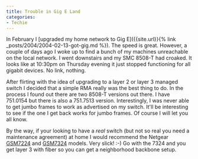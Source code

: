 ```yaml
---
title: Trouble in Gig E Land
categories:
- Techie
---
```


In February I [upgraded my home network to Gig E]({{site.url}}{% link _posts/2004/2004-02-13-got-gig.md %}). The speed is great. However, a couple of days ago I woke up to find a bunch of my machines unreachable on the local network. I went downstairs and my SMC 8508-T had croaked. It looks like at 10:30pm on Thursday evening it just stopped functioning for all gigabit devices. No link, nothing.

After flirting with the idea of upgrading to a layer 2 or layer 3 managed switch I decided that a simple RMA really was the best thing to do. In the process I found out there are two 8508-T versions out there. I have 751.0154 but there is also a 751.7513 version. Interestingly, I was never able to get jumbo frames to work as advertised on my switch. It'll be interesting to see if the one I get back works for jumbo frames. Of course I will let you all know.

By the way, if your looking to have a _real_ switch (but not so real you need a maintenance agreement) at home I would recommend the Netgear [GSM7224](http://www.netgear.com/products/details/GSM7224.php) and [GSM7324](http://www.netgear.com/products/details/GSM7324.php) models. Very slick! :-) Go with the 7324 and you get layer 3 with fiber so you can get a neighborhood backbone setup.
